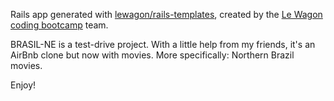 Rails app generated with [lewagon/rails-templates](https://github.com/lewagon/rails-templates), created by the [Le Wagon coding bootcamp](https://www.lewagon.com) team.

BRASIL-NE is a test-drive project. With a little help from my friends,
it's an AirBnb clone but now with movies. More specifically: Northern Brazil
movies.

Enjoy!
